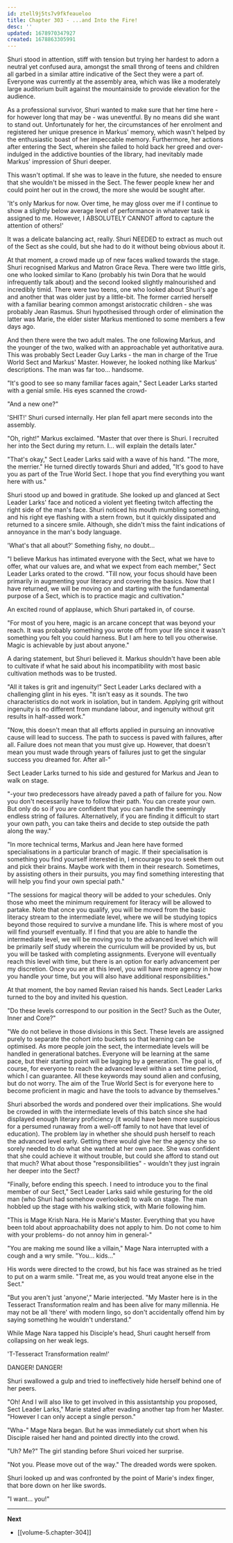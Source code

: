 ```yaml
---
id: ztell9j5ts7v9fkfeaueloo
title: Chapter 303 - ...and Into the Fire!
desc: ''
updated: 1678970347927
created: 1678863305991
---
```


Shuri stood in attention, stiff with tension but trying her hardest to adorn a neutral yet confused aura, amongst the small throng of teens and children all garbed in a similar attire indicative of the Sect they were a part of. Everyone was currently at the assembly area, which was like a moderately large auditorium built against the mountainside to provide elevation for the audience. 

As a professional survivor, Shuri wanted to make sure that her time here - for however long that may be - was uneventful. By no means did she want to stand out. Unfortunately for her, the circumstances of her enrolment and registered her unique presence in Markus' memory, which wasn't helped by the enthusiastic boast of her impeccable memory. Furthermore, her actions after entering the Sect, wherein she failed to hold back her greed and over-indulged in the addictive bounties of the library, had inevitably made Markus' impression of Shuri deeper.

This wasn't optimal. If she was to leave in the future, she needed to ensure that she wouldn't be missed in the Sect. The fewer people knew her and could point her out in the crowd, the more she would be sought after.

'It's only Markus for now. Over time, he may gloss over me if I continue to show a slightly below average level of performance in whatever task is assigned to me. However, I ABSOLUTELY CANNOT afford to capture the attention of others!'

It was a delicate balancing act, really. Shuri NEEDED to extract as much out of the Sect as she could, but she had to do it without being obvious about it.

At that moment, a crowd made up of new faces walked towards the stage. Shuri recognised Markus and Matron Grace Reva. There were two little girls, one who looked similar to Kano (probably his twin Dora that he would infrequently talk about) and the second looked slightly malnourished and incredibly timid. There were two teens, one who looked about Shuri's age and another that was older just by a little-bit. The former carried herself with a familiar bearing common amongst aristocratic children - she was probably Jean Rasmus. Shuri hypothesised through order of elimination the latter was Marie, the elder sister Markus mentioned to some members a few days ago.

And then there were the two adult males. The one following Markus, and the younger of the two, walked with an approachable yet authoritative aura. This was probably Sect Leader Guy Larks - the man in charge of the True World Sect and Markus' Master. However, he looked nothing like Markus' descriptions. The man was far too... handsome.

"It's good to see so many familiar faces again," Sect Leader Larks started with a genial smile. His eyes scanned the crowd-

"And a new one?"

'SHIT!' Shuri cursed internally. Her plan fell apart mere seconds into the assembly.

"Oh, right!" Markus exclaimed. "Master that over there is Shuri. I recruited her into the Sect during my return. I... will explain the details later."

"That's okay," Sect Leader Larks said with a wave of his hand. "The more, the merrier." He turned directly towards Shuri and added, "It's good to have you as part of the True World Sect. I hope that you find everything you want here with us."

Shuri stood up and bowed in gratitude. She looked up and glanced at Sect Leader Larks' face and noticed a violent yet fleeting twitch affecting the right side of the man's face. Shuri noticed his mouth mumbling something, and his right eye flashing with a stern frown, but it quickly dissipated and returned to a sincere smile. Although, she didn't miss the faint indications of annoyance in the man's body language.

'What's that all about?' Something fishy, no doubt...

"I believe Markus has intimated everyone with the Sect, what we have to offer, what our values are, and what we expect from each member," Sect Leader Larks orated to the crowd. "Till now, your focus should have been primarily in augmenting your literacy and covering the basics. Now that I have returned, we will be moving on and starting with the fundamental purpose of a Sect, which is to practice magic and cultivation."

An excited round of applause, which Shuri partaked in, of course.

"For most of you here, magic is an arcane concept that was beyond your reach. It was probably something you wrote off from your life since it wasn't something you felt you could harness. But I am here to tell you otherwise. Magic is achievable by just about anyone."

A daring statement, but Shuri believed it. Markus shouldn't have been able to cultivate if what he said about his incompatibility with most basic cultivation methods was to be trusted.

"All it takes is grit and ingenuity!" Sect Leader Larks declared with a challenging glint in his eyes. "It isn't easy as it sounds. The two characteristics do not work in isolation, but in tandem. Applying grit without ingenuity is no different from mundane labour, and ingenuity without grit results in half-assed work."

"Now, this doesn't mean that all efforts applied in pursuing an innovative cause will lead to success. The path to success is paved with failures, after all. Failure does not mean that you must give up. However, that doesn't mean you must wade through years of failures just to get the singular success you dreamed for. After all-"

Sect Leader Larks turned to his side and gestured for Markus and Jean to walk on stage.

"-your two predecessors have already paved a path of failure for you. Now you don't necessarily have to follow their path. You can create your own. But only do so if you are confident that you can handle the seemingly endless string of failures. Alternatively, if you are finding it difficult to start your own path, you can take theirs and decide to step outside the path along the way."

"In more technical terms, Markus and Jean here have formed specialisations in a particular branch of magic. If their specialisation is something you find yourself interested in, I encourage you to seek them out and pick their brains. Maybe work with them in their research. Sometimes, by assisting others in their pursuits, you may find something interesting that will help you find your own special path."

"The sessions for magical theory will be added to your schedules. Only those who meet the minimum requirement for literacy will be allowed to partake. Note that once you qualify, you will be moved from the basic literacy stream to the intermediate level, where we will be studying topics beyond those required to survive a mundane life. This is where most of you will find yourself eventually. If I find that you are able to handle the intermediate level, we will be moving you to the advanced level which will be primarily self study wherein the curriculum will be provided by us, but you will be tasked with completing assignments. Everyone will eventually reach this level with time, but there is an option for early advancement per my discretion. Once you are at this level, you will have more agency in how you handle your time, but you will also have additional responsibilities."

At that moment, the boy named Revian raised his hands. Sect Leader Larks turned to the boy and invited his question.

"Do these levels correspond to our position in the Sect? Such as the Outer, Inner and Core?"

"We do not believe in those divisions in this Sect. These levels are assigned purely to separate the cohort into buckets so that learning can be optimised. As more people join the sect, the intermediate levels will be handled in generational batches. Everyone will be learning at the same pace, but their starting point will be lagging by a generation. The goal is, of course, for everyone to reach the advanced level within a set time period, which I can guarantee. All these keywords may sound alien and confusing, but do not worry. The aim of the True World Sect is for everyone here to become proficient in magic and have the tools to advance by themselves."

Shuri absorbed the words and pondered over their implications. She would be crowded in with the intermediate levels of this batch since she had displayed enough literary proficiency (it would have been more suspicious for a persumed runaway from a well-off family to not have that level of education). The problem lay in whether she should push herself to reach the advanced level early. Getting there would give her the agency she so sorely needed to do what she wanted at her own pace. She was confident that she could achieve it without trouble, but could she afford to stand out that much? What about those "responsibilities" - wouldn't they just ingrain her deeper into the Sect?

"Finally, before ending this speech. I need to introduce you to the final member of our Sect," Sect Leader Larks said while gesturing for the old man (who Shuri had somehow overlooked) to walk on stage. The man hobbled up the stage with his walking stick, with Marie following him.

"This is Mage Krish Nara. He is Marie's Master. Everything that you have been told about approachability does not apply to him. Do not come to him with your problems- do not annoy him in general-"

"You are making me sound like a villain," Mage Nara interrupted with a cough and a wry smile. "You... kids..."

His words were directed to the crowd, but his face was strained as he tried to put on a warm smile. "Treat me, as you would treat anyone else in the Sect."

"But you aren't just 'anyone'," Marie interjected. "My Master here is in the Tesseract Transformation realm and has been alive for many millennia. He may not be all 'there' with modern lingo, so don't accidentally offend him by saying something he wouldn't understand."

While Mage Nara tapped his Disciple's head, Shuri caught herself from collapsing on her weak legs.

'T-Tesseract Transformation realm!'

DANGER! DANGER!

Shuri swallowed a gulp and tried to ineffectively hide herself behind one of her peers.

"Oh! And I will also like to get involved in this assistantship you proposed, Sect Leader Larks," Marie stated after evading another tap from her Master. "However I can only accept a single person."

"Wha-" Mage Nara began. But he was immediately cut short when his Disciple raised her hand and pointed directly into the crowd.

"Uh? Me?" The girl standing before Shuri voiced her surprise.

"Not you. Please move out of the way." The dreaded words were spoken.

Shuri looked up and was confronted by the point of Marie's index finger, that bore down on her like swords.

"I want... you!"

____

**Next**
* [[volume-5.chapter-304]]
